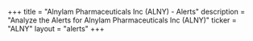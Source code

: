 +++
title = "Alnylam Pharmaceuticals Inc (ALNY) - Alerts"
description = "Analyze the Alerts for Alnylam Pharmaceuticals Inc (ALNY)"
ticker = "ALNY"
layout = "alerts"
+++

